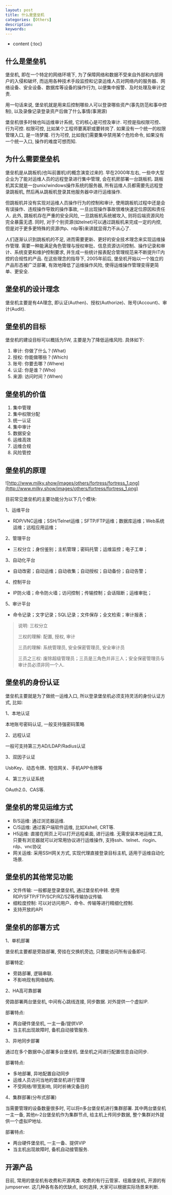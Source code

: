 ```yaml
---
layout: post
title: 什么是堡垒机
categories: [Others]
description: 
keywords: 
---
```



* content
{:toc}




## 什么是堡垒机

堡垒机, 即在一个特定的网络环境下, 为了保障网络和数据不受来自外部和内部用户的入侵和破坏, 而运用各种技术手段监控和记录运维人员对网络内的服务器、网络设备、安全设备、数据库等设备的操作行为, 以便集中报警、及时处理及审计定责. 

用一句话来说, 堡垒机就是用来后控制哪些人可以登录哪些资产(事先防范和事中控制), 以及录像记录登录资产后做了什么事情(事溯源)

堡垒机很多时候也叫运维审计系统, 它的核心是可控及审计. 可控是指权限可控、行为可控. 权限可控, 比如某个工程师要离职或要转岗了. 如果没有一个统一的权限管理入口, 是一场梦魇. 行为可控, 比如我们需要集中禁用某个危险命令, 如果没有一个统一入口, 操作的难度可想而知. 

## 为什么需要堡垒机

堡垒机是从跳板机(也叫前置机)的概念演变过来的. 早在2000年左右, 一些中大型企业为了能对运维人员的远程登录进行集中管理, 会在机房部署一台跳板机. 跳板机其实就是一台unix/windows操作系统的服务器, 所有运维人员都需要先远程登录跳板机, 然后再从跳板机登录其他服务器中进行运维操作. 

但跳板机并没有实现对运维人员操作行为的控制和审计, 使用跳板机过程中还是会有误操作、违规操作导致的操作事故, 一旦出现操作事故很难快速定位原因和责任人. 此外, 跳板机存在严重的安全风险, 一旦跳板机系统被攻入, 则将后端资源风险完全暴露无遗. 同时, 对于个别资源(如telnet)可以通过跳板机来完成一定的内控, 但是对于更多更特殊的资源(ftp、rdp等)来讲就显得力不从心了. 

人们逐渐认识到跳板机的不足, 进而需要更新、更好的安全技术理念来实现运维操作管理. 需要一种能满足角色管理与授权审批、信息资源访问控制、操作记录和审计、系统变更和维护控制要求, 并生成一些统计报表配合管理规范来不断提升IT内控的合规性的产品. 在这些理念的指导下, 2005年前后, 堡垒机开始以一个独立的产品形态被广泛部署, 有效地降低了运维操作风险, 使得运维操作管理变得更简单、更安全. 

## 堡垒机的设计理念

堡垒机主要是有4A理念, 即认证(Authen)、授权(Authorize)、账号(Account)、审计(Audit). 

## 堡垒机的目标

堡垒机的建设目标可以概括为5W, 主要是为了降低运维风险. 具体如下: 

1. 审计: 你做了什么？(What)
2. 授权: 你能做哪些？(Which)
3. 账号: 你要去哪？(Where)
4. 认证: 你是谁？(Who)
5. 来源: 访问时间？(When)

## 堡垒机的价值

1. 集中管理
2. 集中权限分配
3. 统一认证
4. 集中审计
5. 数据安全
6. 运维高效
7. 运维合规
8. 风险管控

## 堡垒机的原理

![http://www.milky.show/images/others/fortress/fortress_1.png](http://www.milky.show/images/others/fortress/fortress_1.png)

目前常见堡垒机的主要功能分为以下几个模块: 

1、运维平台

- RDP/VNC运维；SSH/Telnet运维；SFTP/FTP运维；数据库运维；Web系统运维；远程应用运维；

2、管理平台

- 三权分立；身份鉴别；主机管理；密码托管；运维监控；电子工单；

3、自动化平台

- 自动改密；自动运维；自动收集；自动授权；自动备份；自动告警；

4、控制平台

- IP防火墙；命令防火墙；访问控制；传输控制；会话阻断；运维审批；

5、审计平台

- 命令记录；文字记录；SQL记录；文件保存；全文检索；审计报表；

> 说明: 三权分立
>
> 三权的理解: 配置, 授权, 审计
>
> 三员的理解: 系统管理员, 安全保密管理员, 安全审计员
>
> 三员之三权: 废除超级管理员；三员是三角色并非三人；安全保密管理员与审计员必须非同一个人. 

## 堡垒机的身份认证

堡垒机主要就是为了做统一运维入口, 所以登录堡垒机必须支持灵活的身份认证方式, 比如: 

1、本地认证

本地账号密码认证, 一般支持强密码策略

2、远程认证

一般可支持第三方AD/LDAP/Radius认证

3、双因子认证

UsbKey、动态令牌、短信网关、手机APP令牌等

4、第三方认证系统

OAuth2.0、CAS等. 

## 堡垒机的常见运维方式

- B/S运维: 通过浏览器运维. 
- C/S运维: 通过客户端软件运维, 比如Xshell, CRT等. 
- H5运维: 直接在网页上可以打开远程桌面, 进行运维. 无需安装本地运维工具, 只要有浏览器就可以对常用协议进行运维操作, 支持ssh、telnet、rlogin、rdp、vnc协议
- 网关运维: 采用SSH网关方式, 实现代理直接登录目标主机, 适用于运维自动化场景. 

## 堡垒机的其他常见功能

- 文件传输: 一般都是登录堡垒机, 通过堡垒机中转. 使用RDP/SFTP/FTP/SCP/RZ/SZ等传输协议传输. 
- 细粒度控制: 可以对访问用户、命令、传输等进行精细化控制. 
- 支持开放的API

## 堡垒机的部署方式

1、单机部署

堡垒机主要都是旁路部署, 旁挂在交换机旁边, 只要能访问所有设备即可. 

部署特定: 

- 旁路部署, 逻辑串联. 
- 不影响现有网络结构. 

2、HA高可靠部署

旁路部署两台堡垒机, 中间有心跳线连接, 同步数据. 对外提供一个虚拟IP. 

部署特点: 

- 两台硬件堡垒机, 一主一备/提供VIP. 
- 当主机出现故障时, 备机自动接管服务. 

3、异地同步部署

通过在多个数据中心部署多台堡垒机. 堡垒机之间进行配置信息自动同步. 

部署特点: 

- 多地部署, 异地配置自动同步
- 运维人员访问当地的堡垒机进行管理
- 不受网络/带宽影响, 同时祈祷灾备目的

4、集群部署(分布式部署)

当需要管理的设备数量很多时, 可以将n多台堡垒机进行集群部署. 其中两台堡垒机一主一备, 其他n-2台堡垒机作为集群节点, 给主机上传同步数据, 整个集群对外提供一个虚拟IP地址. 

部署特点: 

- 两台硬件堡垒机, 一主一备、提供VIP
- 当主机出现故障时, 备机自动接管服务. 

## 开源产品

目前, 常用的堡垒机有收费和开源两类. 收费的有行云管家、纽盾堡垒机, 开源的有jumpserver. 这几种各有各的优缺点, 如何选择, 大家可以根据实际场景来判断. 